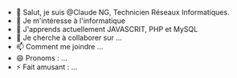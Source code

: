 - 👋 Salut, je suis @Claude NG, Technicien Réseaux Informatiques.
- 👀 Je m'intéresse à l'informatique
- 🌱 J'apprends actuellement JAVASCRIT, PHP et MySQL
- 💞️ Je cherche à collaborer sur ...
- 📫 Comment me joindre ...
- 😄 Pronoms : ...
- ⚡ Fait amusant : ...

<!---
SpeeMan/SpeeMan est un dépôt ✨ spécial ✨ car son `README.md` (ce fichier) apparaît sur votre profil GitHub.
Vous pouvez cliquer sur le lien Aperçu pour jeter un œil à vos modifications.
--->
